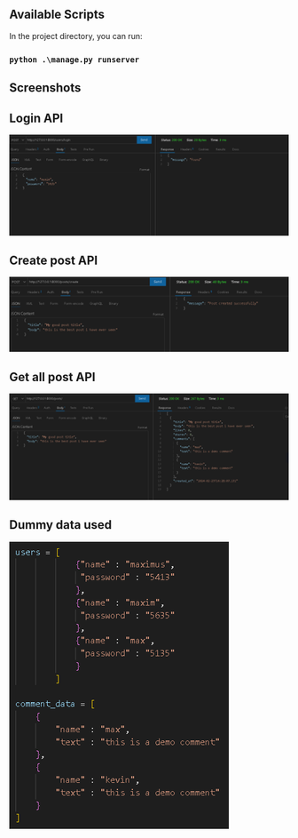 ## Available Scripts

In the project directory, you can run:

### `python .\manage.py runserver`


## Screenshots

## Login API
![plot](./login_api.png)

## Create post API
![plot](./create_post.png)

## Get all post API
![plot](./get_all_posts.png)

## Dummy data used
![plot](./dummy_data.png)